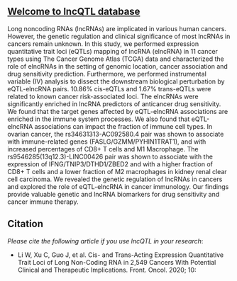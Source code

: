 ## [Welcome to lncQTL database](https://labinaili.shinyapps.io/lncQTL/)
Long noncoding RNAs (lncRNAs) are implicated in various human cancers. However, the genetic regulation and clinical significance of most lncRNAs in cancers remain unknown. In this study, we performed expression quantitative trait loci (eQTLs) mapping of lncRNA (elncRNA) in 11 cancer types using The Cancer Genome Atlas (TCGA) data and characterized the role of elncRNAs in the setting of genomic location, cancer association and drug sensitivity prediction. Furthermore, we performed instrumental variable (IV) analysis to dissect the downstream biological perturbation by eQTL-elncRNA pairs. 10.86% cis-eQTLs and 1.67% trans-eQTLs were related to known cancer risk-associated loci. The elncRNAs were significantly enriched in lncRNA predictors of anticancer drug sensitivity. We found that the target genes affected by eQTL-elncRNA associations are enriched in the immune system processes. We also found that eQTL-elncRNA associations can impact the fraction of immune cell types. In ovarian cancer, the rs34631313-AC092580.4 pair was shown to associate with immune-related genes (FASLG/GZMM/PYHIN1TRAT1), and with increased percentages of CD8+ T cells and M1 Macrophage. The rs9546285(13q12.3)-LINC00426 pair was shown to associate with the expression of IFNG/TNIP3/DTHD1/ZBED2 and with a higher fraction of CD8+ T cells and a lower fraction of M2 macrophages in kidney renal clear cell carcinoma. We revealed the genetic regulation of lncRNAs in cancers and explored the role of eQTL-elncRNA in cancer immunology. Our findings provide valuable genetic and lncRNA biomarkers for drug sensitivity and cancer immune therapy. 


Citation
-----
*Please cite the following article if you use lncQTL in your research*:
* Li W, Xu C, Guo J, et al. Cis- and Trans-Acting Expression Quantitative Trait Loci of Long Non-Coding RNA in 2,549 Cancers With Potential Clinical and Therapeutic Implications. Front. Oncol. 2020; 10:

